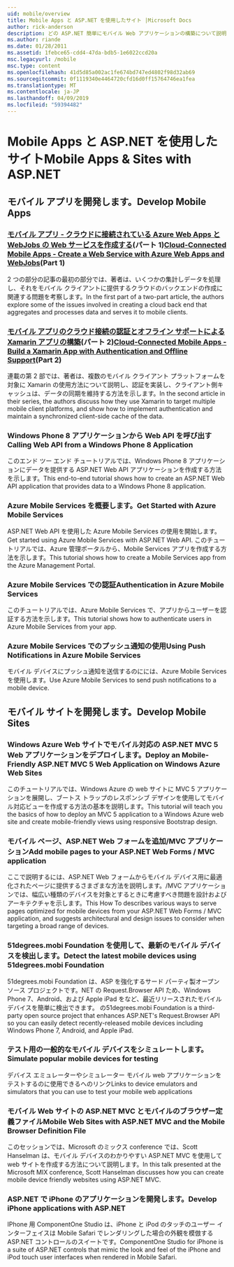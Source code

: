 ```yaml
---
uid: mobile/overview
title: Mobile Apps と ASP.NET を使用したサイト |Microsoft Docs
author: rick-anderson
description: どの ASP.NET 簡単にモバイル Web アプリケーションの構築について説明します。
ms.author: riande
ms.date: 01/28/2011
ms.assetid: 1febce65-cdd4-47da-bdb5-1e6022ccd20a
msc.legacyurl: /mobile
msc.type: content
ms.openlocfilehash: 41d5d85a002ac1fe674bd747ed4802f98d32ab69
ms.sourcegitcommit: 0f1119340e4464720cfd16d0ff15764746ea1fea
ms.translationtype: MT
ms.contentlocale: ja-JP
ms.lasthandoff: 04/09/2019
ms.locfileid: "59394482"
---
```

# <a name="mobile-apps--sites-with-aspnet"></a><span data-ttu-id="b2c24-103">Mobile Apps と ASP.NET を使用したサイト</span><span class="sxs-lookup"><span data-stu-id="b2c24-103">Mobile Apps & Sites with ASP.NET</span></span>

## <a name="develop-mobile-apps"></a><span data-ttu-id="b2c24-104">モバイル アプリを開発します。</span><span class="sxs-lookup"><span data-stu-id="b2c24-104">Develop Mobile Apps</span></span>


### <a name="cloud-connected-mobile-apps---create-a-web-service-with-azure-web-apps-and-webjobshttpsmsdnmicrosoftcommagazinemt185572part-1"></a><span data-ttu-id="b2c24-105">[モバイル アプリ - クラウドに接続されている Azure Web Apps と WebJobs の Web サービスを作成する](https://msdn.microsoft.com/magazine/mt185572)(パート 1)</span><span class="sxs-lookup"><span data-stu-id="b2c24-105">[Cloud-Connected Mobile Apps - Create a Web Service with Azure Web Apps and WebJobs](https://msdn.microsoft.com/magazine/mt185572)(Part 1)</span></span>

<span data-ttu-id="b2c24-106">2 つの部分の記事の最初の部分では、著者は、いくつかの集計しデータを処理し、それをモバイル クライアントに提供するクラウドのバックエンドの作成に関連する問題を考察します。</span><span class="sxs-lookup"><span data-stu-id="b2c24-106">In the first part of a two-part article, the authors explore some of the issues involved in creating a cloud back end that aggregates and processes data and serves it to mobile clients.</span></span>


### <a name="cloud-connected-mobile-apps---build-a-xamarin-app-with-authentication-and-offline-supporthttpsmsdnmicrosoftcommagazinemt422581aspxpart-2"></a><span data-ttu-id="b2c24-107">[モバイル アプリのクラウド接続の認証とオフライン サポートによる Xamarin アプリの構築](https://msdn.microsoft.com/magazine/mt422581.aspx)(パート 2)</span><span class="sxs-lookup"><span data-stu-id="b2c24-107">[Cloud-Connected Mobile Apps - Build a Xamarin App with Authentication and Offline Support](https://msdn.microsoft.com/magazine/mt422581.aspx)(Part 2)</span></span>

<span data-ttu-id="b2c24-108">連載の第 2 部では、著者は、複数のモバイル クライアント プラットフォームを対象に Xamarin の使用方法について説明し、認証を実装し、クライアント側キャッシュは、データの同期を維持する方法を示します。</span><span class="sxs-lookup"><span data-stu-id="b2c24-108">In the second article in their series, the authors discuss how they use Xamarin to target multiple mobile client platforms, and show how to implement authentication and maintain a synchronized client-side cache of the data.</span></span>


### [<a name="calling-web-api-from-a-windows-phone-8-application"></a><span data-ttu-id="b2c24-109">Windows Phone 8 アプリケーションから Web API を呼び出す</span><span class="sxs-lookup"><span data-stu-id="b2c24-109">Calling Web API from a Windows Phone 8 Application</span></span>](../web-api/overview/mobile-clients/calling-web-api-from-a-windows-phone-8-application.md)

<span data-ttu-id="b2c24-110">このエンド ツー エンド チュートリアルでは、Windows Phone 8 アプリケーションにデータを提供する ASP.NET Web API アプリケーションを作成する方法を示します。</span><span class="sxs-lookup"><span data-stu-id="b2c24-110">This end-to-end tutorial shows how to create an ASP.NET Web API application that provides data to a Windows Phone 8 application.</span></span>


### [<a name="get-started-with-azure-mobile-services"></a><span data-ttu-id="b2c24-111">Azure Mobile Services を概要します。</span><span class="sxs-lookup"><span data-stu-id="b2c24-111">Get Started with Azure Mobile Services</span></span>](https://azure.microsoft.com/documentation/articles/mobile-services-dotnet-backend-windows-store-dotnet-get-started?WT.mc_id=zumo_aspnet)

<span data-ttu-id="b2c24-112">ASP.NET Web API を使用した Azure Mobile Services の使用を開始します。</span><span class="sxs-lookup"><span data-stu-id="b2c24-112">Get started using Azure Mobile Services with ASP.NET Web API.</span></span> <span data-ttu-id="b2c24-113">このチュートリアルでは、Azure 管理ポータルから、Mobile Services アプリを作成する方法を示します。</span><span class="sxs-lookup"><span data-stu-id="b2c24-113">This tutorial shows how to create a Mobile Services app from the Azure Management Portal.</span></span>


### [<a name="authentication-in-azure-mobile-services"></a><span data-ttu-id="b2c24-114">Azure Mobile Services での認証</span><span class="sxs-lookup"><span data-stu-id="b2c24-114">Authentication in Azure Mobile Services</span></span>](https://azure.microsoft.com/documentation/articles/mobile-services-dotnet-backend-windows-store-dotnet-get-started-users/?WT.mc_id=zumo_aspnet)

<span data-ttu-id="b2c24-115">このチュートリアルでは、Azure Mobile Services で、アプリからユーザーを認証する方法を示します。</span><span class="sxs-lookup"><span data-stu-id="b2c24-115">This tutorial shows how to authenticate users in Azure Mobile Services from your app.</span></span>


### [<a name="using-push-notifications-in-azure-mobile-services"></a><span data-ttu-id="b2c24-116">Azure Mobile Services でのプッシュ通知の使用</span><span class="sxs-lookup"><span data-stu-id="b2c24-116">Using Push Notifications in Azure Mobile Services</span></span>](https://azure.microsoft.com/documentation/articles/mobile-services-dotnet-backend-windows-store-dotnet-get-started-push/?WT.mc_id=zumo_aspnet)

<span data-ttu-id="b2c24-117">モバイル デバイスにプッシュ通知を送信するのにには、Azure Mobile Services を使用します。</span><span class="sxs-lookup"><span data-stu-id="b2c24-117">Use Azure Mobile Services to send push notifications to a mobile device.</span></span>


## <a name="develop-mobile-sites"></a><span data-ttu-id="b2c24-118">モバイル サイトを開発します。</span><span class="sxs-lookup"><span data-stu-id="b2c24-118">Develop Mobile Sites</span></span>


### [<a name="deploy-an-mobile-friendly-aspnet-mvc-5-web-application-on-windows-azure-web-sites"></a><span data-ttu-id="b2c24-119">Windows Azure Web サイトでモバイル対応の ASP.NET MVC 5 Web アプリケーションをデプロイします。</span><span class="sxs-lookup"><span data-stu-id="b2c24-119">Deploy an Mobile-Friendly ASP.NET MVC 5 Web Application on Windows Azure Web Sites</span></span>](https://docs.microsoft.com/azure/app-service-web/web-sites-dotnet-deploy-aspnet-mvc-mobile-app)

<span data-ttu-id="b2c24-120">このチュートリアルでは、Windows Azure の web サイトに MVC 5 アプリケーションを展開し、ブートス トラップのレスポンシブ デザインを使用してモバイル対応ビューを作成する方法の基本を説明します。</span><span class="sxs-lookup"><span data-stu-id="b2c24-120">This tutorial will teach you the basics of how to deploy an MVC 5 application to a Windows Azure web site and create mobile-friendly views using responsive Bootstrap design.</span></span>


### [<a name="add-mobile-pages-to-your-aspnet-web-forms--mvc-application"></a><span data-ttu-id="b2c24-121">モバイル ページ、ASP.NET Web フォームを追加/MVC アプリケーション</span><span class="sxs-lookup"><span data-stu-id="b2c24-121">Add mobile pages to your ASP.NET Web Forms / MVC application</span></span>](../whitepapers/add-mobile-pages-to-your-aspnet-web-forms-mvc-application.md)

<span data-ttu-id="b2c24-122">ここで説明するには、ASP.NET Web フォームからモバイル デバイス用に最適化されたページに提供するさまざまな方法を説明します。/MVC アプリケーションでは、幅広い種類のデバイスを対象とするときに考慮すべき問題を設計およびアーキテクチャを示します。</span><span class="sxs-lookup"><span data-stu-id="b2c24-122">This How To describes various ways to serve pages optimized for mobile devices from your ASP.NET Web Forms / MVC application, and suggests architectural and design issues to consider when targeting a broad range of devices.</span></span>


### [<a name="detect-the-latest-mobile-devices-using-51degreesmobi-foundation"></a><span data-ttu-id="b2c24-123">51degrees.mobi Foundation を使用して、最新のモバイル デバイスを検出します。</span><span class="sxs-lookup"><span data-stu-id="b2c24-123">Detect the latest mobile devices using 51degrees.mobi Foundation</span></span>](https://github.com/51Degrees/dotNET-Device-Detection)

<span data-ttu-id="b2c24-124">51degrees.mobi Foundation は、ASP を強化するサード パーティ製オープン ソース プロジェクトです。NET の Request.Browser API ため、Windows Phone 7、Android、および Apple iPad をなど、最近リリースされたモバイル デバイスを簡単に検出できます。 の</span><span class="sxs-lookup"><span data-stu-id="b2c24-124">51degrees.mobi Foundation is a third-party open source project that enhances ASP.NET's Request.Browser API so you can easily detect recently-released mobile devices including Windows Phone 7, Android, and Apple iPad.</span></span>


### [<a name="simulate-popular-mobile-devices-for-testing"></a><span data-ttu-id="b2c24-125">テスト用の一般的なモバイル デバイスをシミュレートします。</span><span class="sxs-lookup"><span data-stu-id="b2c24-125">Simulate popular mobile devices for testing</span></span>](device-simulators.md)

<span data-ttu-id="b2c24-126">デバイス エミュレーターやシミュレーター モバイル web アプリケーションをテストするのに使用できるへのリンク</span><span class="sxs-lookup"><span data-stu-id="b2c24-126">Links to device emulators and simulators that you can use to test your mobile web applications</span></span>


### [<a name="mobile-web-sites-with-aspnet-mvc-and-the-mobile-browser-definition-file"></a><span data-ttu-id="b2c24-127">モバイル Web サイトの ASP.NET MVC とモバイルのブラウザー定義ファイル</span><span class="sxs-lookup"><span data-stu-id="b2c24-127">Mobile Web Sites with ASP.NET MVC and the Mobile Browser Definition File</span></span>](http://www.hanselman.com/blog/MixMobileWebSitesWithASPNETMVCAndTheMobileBrowserDefinitionFile.aspx)

<span data-ttu-id="b2c24-128">このセッションでは、Microsoft のミックス conference では、Scott Hanselman は、モバイル デバイスのわかりやすい ASP.NET MVC を使用して web サイトを作成する方法について説明します。</span><span class="sxs-lookup"><span data-stu-id="b2c24-128">In this talk presented at the Microsoft MIX conference, Scott Hanselman discusses how you can create mobile device friendly websites using ASP.NET MVC.</span></span>


### [<a name="develop-iphone-applications-with-aspnet"></a><span data-ttu-id="b2c24-129">ASP.NET で iPhone のアプリケーションを開発します。</span><span class="sxs-lookup"><span data-stu-id="b2c24-129">Develop iPhone applications with ASP.NET</span></span>](http://labs.componentone.com/iPhone/)

<span data-ttu-id="b2c24-130">IPhone 用 ComponentOne Studio は、iPhone と iPod のタッチのユーザー インターフェイスは Mobile Safari でレンダリングした場合の外観を模倣する ASP.NET コントロールのスイートです。</span><span class="sxs-lookup"><span data-stu-id="b2c24-130">ComponentOne Studio for iPhone is a suite of ASP.NET controls that mimic the look and feel of the iPhone and iPod touch user interfaces when rendered in Mobile Safari.</span></span>
